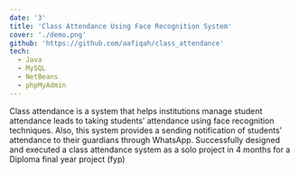 ```yaml
---
date: '3'
title: 'Class Attendance Using Face Recognition System'
cover: './demo.png'
github: 'https://github.com/aafiqah/class_attendance'
tech:
  - Java
  - MySQL
  - NetBeans
  - phpMyAdmin
---
```


Class attendance is a system that helps institutions manage student attendance leads to taking students’ attendance using face recognition techniques. Also, this system provides a sending notification of students’ attendance to their guardians through WhatsApp. Successfully designed and executed a class attendance system as a solo project in 4 months for a Diploma final year project (fyp)